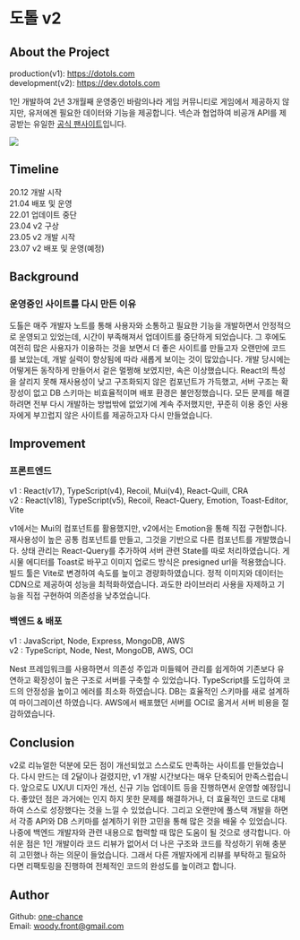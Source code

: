 # 도톨 v2

## About the Project

production(v1): https://dotols.com <br/>
development(v2): https://dev.dotols.com

1인 개발하여 2년 3개월째 운영중인 바람의나라 게임 커뮤니티로 게임에서 제공하지 않지만, 유저에겐 필요한 데이터와 기능을 제공합니다. 넥슨과 협업하여 비공개 API를 제공받는 유일한 [공식 팬사이트](https://baram.nexon.com/FanSite/List)입니다.

<img src="https://asset.dotols.com/image/termsofservice.png" style="max-width:600px" />

## Timeline

20.12 개발 시작<br />
21.04 배포 및 운영<br />
22.01 업데이트 중단<br />
23.04 v2 구상<br />
23.05 v2 개발 시작<br />
23.07 v2 배포 및 운영(예정)

## Background

### 운영중인 사이트를 다시 만든 이유

도톨은 매주 개발자 노트를 통해 사용자와 소통하고 필요한 기능을 개발하면서 안정적으로 운영되고 있었는데, 시간이 부족해져서 업데이트를 중단하게 되었습니다. 그 후에도 여전히 많은 사용자가 이용하는 것을 보면서 더 좋은 사이트를 만들고자 오랜만에 코드를 보았는데, 개발 실력이 향상됨에 따라 새롭게 보이는 것이 많았습니다. 개발 당시에는 어떻게든 동작하게 만들어서 겉은 멀쩡해 보였지만, 속은 이상했습니다. React의 특성을 살리지 못해 재사용성이 낮고 구조화되지 않은 컴포넌트가 가득했고, 서버 구조는 확장성이 없고 DB 스키마는 비효율적이며 배포 환경은 불안정했습니다. 모든 문제를 해결하려면 전부 다시 개발하는 방법밖에 없었기에 계속 주저했지만, 꾸준히 이용 중인 사용자에게 부끄럽지 않은 사이트를 제공하고자 다시 만들었습니다.

## Improvement

### 프론트엔드

v1 : React(v17), TypeScript(v4), Recoil, Mui(v4), React-Quill, CRA <br/>
v2 : React(v18), TypeScript(v5), Recoil, React-Query, Emotion, Toast-Editor, Vite<br/>

v1에서는 Mui의 컴포넌트를 활용했지만, v2에서는 Emotion을 통해 직접 구현합니다. 재사용성이 높은 공통 컴포넌트를 만들고, 그것을 기반으로 다른 컴포넌트를 개발했습니다. 상태 관리는 React-Query를 추가하여 서버 관련 State를 따로 처리하였습니다. 게시물 에디터를 Toast로 바꾸고 이미지 업로드 방식은 presigned url을 적용했습니다. 빌드 툴은 Vite로 변경하여 속도를 높이고 경량화하였습니다. 정적 이미지와 데이터는 CDN으로 제공하여 성능을 최적화하였습니다. 과도한 라이브러리 사용을 자제하고 기능을 직접 구현하여 의존성을 낮추었습니다.

### 백엔드 & 배포

v1 : JavaScript, Node, Express, MongoDB, AWS<br/>
v2 : TypeScript, Node, Nest, MongoDB, AWS, OCI

Nest 프레임워크를 사용하면서 의존성 주입과 미들웨어 관리를 쉽게하여 기존보다 유연하고 확장성이 높은 구조로 서버를 구축할 수 있었습니다. TypeScript를 도입하여 코드의 안정성을 높이고 에러를 최소화 하였습니다. DB는 효율적인 스키마를 새로 설계하여 마이그레이션 하였습니다. AWS에서 배포했던 서버를 OCI로 옮겨서 서버 비용을 절감하였습니다.

## Conclusion

v2로 리뉴얼한 덕분에 모든 점이 개선되었고 스스로도 만족하는 사이트를 만들었습니다. 다시 만드는 데 2달이나 걸렸지만, v1 개발 시간보다는 매우 단축되어 만족스럽습니다. 앞으로도 UX/UI 디자인 개선, 신규 기능 업데이트 등을 진행하면서 운영할 예정입니다. 좋았던 점은 과거에는 인지 하지 못한 문제를 해결하거나, 더 효율적인 코드로 대체하여 스스로 성장했다는 것을 느낄 수 있었습니다. 그리고 오랜만에 풀스택 개발을 하면서 각종 API와 DB 스키마를 설계하기 위한 고민을 통해 많은 것을 배울 수 있었습니다. 나중에 백엔드 개발자와 관련 내용으로 협력할 때 많은 도움이 될 것으로 생각합니다. 아쉬운 점은 1인 개발이라 코드 리뷰가 없어서 더 나은 구조와 코드를 작성하기 위해 충분히 고민했나 하는 의문이 들었습니다. 그래서 다른 개발자에게 리뷰를 부탁하고 필요하다면 리팩토링을 진행하여 전체적인 코드의 완성도를 높이려고 합니다.

## Author

Github: [one-chance](https://github.com/one-chance)<br/>
Email: woody.front@gmail.com
